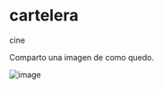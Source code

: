 # cartelera
cine

Comparto una imagen de como quedo.

![image](https://user-images.githubusercontent.com/104829600/196152762-d383bd1f-29e2-4eb5-a5c4-0af2cfecf706.png)

